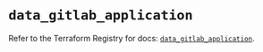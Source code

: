 # `data_gitlab_application`

Refer to the Terraform Registry for docs: [`data_gitlab_application`](https://registry.terraform.io/providers/gitlabhq/gitlab/17.11.0/docs/data-sources/application).
